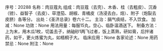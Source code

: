 序号：20288
名称：肉豆蔻丸
组成：肉豆蔻（去壳）、木香、桂（去粗皮）、沉香（镑）、益智子（去皮）、荜澄茄、胡椒、青橘皮（汤浸去白，焙）、附子（炮裂去皮脐）各等分。
出处：《圣济总录》卷六十二。
主治：膈气痰结，不入饮食。
加减：None
功效：None
用法用量：每服15丸，空心、临卧温酒送下。
制备方法：上为末，用木瓜1枚，切盖去子，纳硇砂1两飞过者，饭上蒸熟，研如膏，后拌诸药，如干，更火炼蜜为丸，如梧桐子大。
临床应用：None
各家论述：None
用药禁忌：None
附注：None
